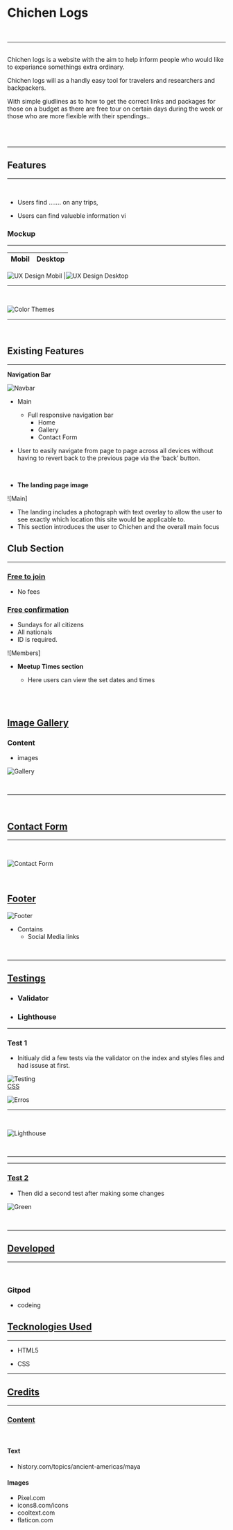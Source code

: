 # Chichen Logs
<br>
<hr>

<br>
Chichen logs is a website with the aim to help inform people who would like to experiance somethings extra ordinary.

Chichen logs will as a handly easy tool for travelers and researchers and backpackers.

With simple giudlines as to how to get the correct links and packages for those on a budget as there are free tour on certain days during the week or those who are more flexible with their spendings..

<br>
<br>

<hr>

## Features
<hr>
<br>

- Users find ....... on any trips,

- Users can find valueble information vi
  
### Mockup
<hr>

Mobil                               |  Desktop
:------------------------------------:|:--------------------------------------:|

![UX Design Mobil](/assets/media/Screenshotuxuimobile1.jpg) |![UX Design Desktop](/assets/media/Screenshotdesktop1.jpg)

<hr>
<br>


![Color Themes](/assets/media/AdobeColorcolortheme.jpg)

<hr>
<br>


## Existing Features
<hr>
   
  
  
  **Navigation Bar**

![Navbar](/assets/media/Screenshotnavbar.jpg)

  - Main
    - Full responsive navigation bar
      - Home
      - Gallery
      - Contact Form

  - User to easily navigate from page to page across all devices without  having to revert back to the previous page via the ‘back’ button.

<br>



- **The landing page image**

![Main]


  - The landing includes a photograph with text overlay to allow the user to see exactly which location this site would be applicable to.
  - This section introduces the user to Chichen and the overall main focus 


## Club Section

  <hr>

### <u>Free to join</u>

  - No fees

### <u>Free confirmation </u>

 - Sundays for all citizens 
 - All nationals
 - ID is required.


![Members]

- **Meetup Times section**

  - Here users can view the set dates and times 

<br>
<br>


## <u>Image Gallery</u>

  ### Content
  - images
     
      

![Gallery](/assets/media/Screenshotimagegallery.jpg)

<br>
<hr>
<br>


## <u>Contact Form</u>
<hr>

<br>

![Contact Form](/assets/media/Screenshotform.jpg)

<br>

## <u>Footer</u>

![Footer](/assets/media/Screenshotfooter.jpg)

  * Contains
    * Social Media links

<br>
<hr>

## <u>Testings</u>
   
 - ### Validator
 - ### Lighthouse


<hr>

   ### Test 1

* Initiualy did a few tests via the validator on the index and styles files and had   issuse at first. 


![Testing](/assets/media/Screenshotvalidator2.jpg)
<br>
<u>CSS</u>

![Erros](/assets/media/Screenshotvalidator1.jpg)

<hr>
<br>


![Lighthouse](/assets/media/Screenshotlighthouse.jpg)

<br>
<hr>  

<hr>

   ### <u>Test 2</u>
   

* Then did a second test after making some changes 

![Green](/assets/media/Screenshotvalidatorgreen1.jpg)


<br>
<hr>

## <u>Developed</u>
<hr>
<br>

### Gitpod
  * codeing

## <u>Tecknologies Used</u>
<hr>
  
  * HTML5
 
  
  * CSS




<hr>

## <u>Credits</u>
<hr>

  ### <u>Content</u>
<br>

   #### Text
  * history.com/topics/ancient-americas/maya
   #### Images
  
 * Pixel.com
 * icons8.com/icons
 * cooltext.com
 * flaticon.com

